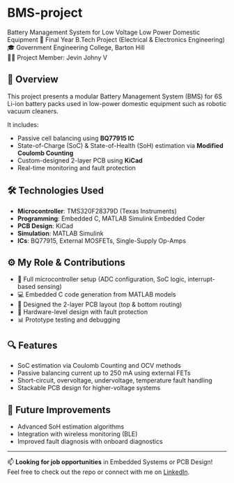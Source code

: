 # BMS-project
 Battery Management System for Low Voltage Low Power Domestic Equipment
📘 Final Year B.Tech Project (Electrical & Electronics Engineering)
🎓 Government Engineering College, Barton Hill  
🧑‍💻 Project Member: Jevin Johny V

## 🔋 Overview

This project presents a modular Battery Management System (BMS) for 6S Li-ion battery packs used in low-power domestic equipment such as robotic vacuum cleaners.

It includes:
- Passive cell balancing using **BQ77915 IC**
- State-of-Charge (SoC) & State-of-Health (SoH) estimation via **Modified Coulomb Counting**
- Custom-designed 2-layer PCB using **KiCad**
- Real-time monitoring and fault protection

## 🛠 Technologies Used
- **Microcontroller**: TMS320F28379D (Texas Instruments)
- **Programming**: Embedded C, MATLAB Simulink Embedded Coder
- **PCB Design**: KiCad
- **Simulation**: MATLAB Simulink
- **ICs**: BQ77915, External MOSFETs, Single-Supply Op-Amps

## ⚙️ My Role & Contributions
- 🔧 Full microcontroller setup (ADC configuration, SoC logic, interrupt-based sensing)
- 💻 Embedded C code generation from MATLAB models
- 🧩 Designed the 2-layer PCB layout (top & bottom routing)
- 📐 Hardware-level design with fault protection
- 📊 Prototype testing and debugging

## 🔍 Features
- SoC estimation via Coulomb Counting and OCV methods
- Passive balancing current up to 250 mA using external FETs
- Short-circuit, overvoltage, undervoltage, temperature fault handling
- Stackable PCB design for higher-voltage systems

## 🚀 Future Improvements
- Advanced SoH estimation algorithms
- Integration with wireless monitoring (BLE)
- Improved fault diagnosis with onboard diagnostics

---

📫 **Looking for job opportunities** in Embedded Systems or PCB Design!  
Feel free to check out the repo or connect with me on [LinkedIn](https://www.linkedin.com/in/jevinjohny).

